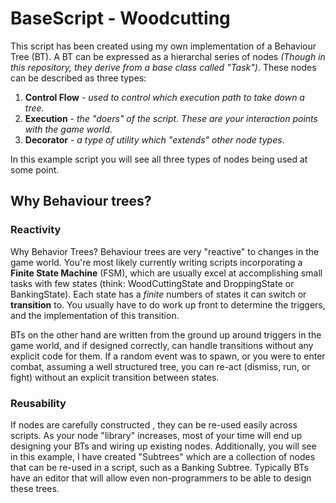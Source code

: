 # BaseScript - Woodcutting

This script has been created using my own implementation of a Behaviour Tree (BT). A BT can be expressed as a hierarchal series of nodes *(Though in this repository, they derive from a base class called "Task")*. These nodes can be described as three types:

 1. **Control Flow** - *used to control which execution path to take down a tree.*
 2. **Execution** - *the "doers" of the script. These are your interaction points with the game world*.
 3. **Decorator** - *a type of utility which "extends" other node types*.

In this example script you will see all three types of nodes being used at some point.


## Why Behaviour trees?
### Reactivity
Why Behavior Trees? Behaviour trees are very "reactive" to changes in the game world. You're most likely currently writing scripts incorporating a **Finite State Machine** (FSM), which are usually excel at accomplishing small tasks with few states (think: WoodCuttingState and DroppingState or BankingState). Each state has a *finite* numbers of states it can switch or **transition** to. You usually have to do work up front to determine the triggers, and the implementation of this transition.

BTs on the other hand are written from the ground up around triggers in the game world, and if designed correctly, can handle transitions without any explicit code for them. If a random event was to spawn, or you were to enter combat, assuming a well structured tree, you can re-act (dismiss, run, or fight) without an explicit transition between states.

### Reusability
If nodes are carefully constructed , they can be re-used easily across scripts. As your node "library" increases, most of your time will end up designing your BTs and wiring up existing nodes.
Additionally, you will see in this example, I have created "Subtrees" which are a collection of nodes that can be re-used in a script, such as a Banking Subtree.
Typically BTs have an editor that will allow even non-programmers to be able to design these trees.
